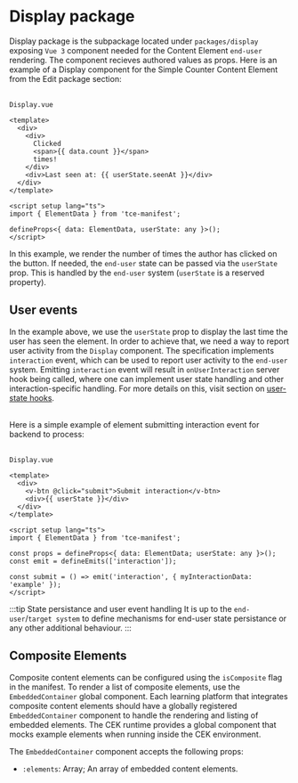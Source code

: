 # Display package

Display package is the subpackage located under `packages/display` exposing
`Vue 3` component needed for the Content Element `end-user` rendering. The
component recieves authored values as props. Here is an example of a Display
component for the Simple Counter Content Element from the Edit package section:

\
`Display.vue`

```vue
<template>
  <div>
    <div>
      Clicked
      <span>{{ data.count }}</span>
      times!
    </div>
    <div>Last seen at: {{ userState.seenAt }}</div>
  </div>
</template>

<script setup lang="ts">
import { ElementData } from 'tce-manifest';

defineProps<{ data: ElementData, userState: any }>();
</script>
```

In this example, we render the number of times the author has clicked on
the button. If needed, the `end-user` state can be passed via the
`userState` prop. This is handled by the `end-user` system (`userState`
is a reserved property).

## User events

In the example above, we use the `userState` prop to display the last time the
user has seen the element. In order to achieve that, we need a way to report
user activity from the `Display` component. The specification implements
`interaction` event, which can be used to report user activity to the `end-user`
system. Emitting `interaction` event will result in `onUserInteraction` server
hook being called, where one can implement user state handling and other
interaction-specific handling. For more details on this, visit section
on [user-state hooks](./server-package#user-state-hooks).

\
Here is a simple example of element submitting interaction event for backend to
process:

\
`Display.vue`
```vue
<template>
  <div>
    <v-btn @click="submit">Submit interaction</v-btn>
    <div>{{ userState }}</div>
  </div>
</template>

<script setup lang="ts">
import { ElementData } from 'tce-manifest';

const props = defineProps<{ data: ElementData; userState: any }>();
const emit = defineEmits(['interaction']);

const submit = () => emit('interaction', { myInteractionData: 'example' });
</script>
```

:::tip State persistance and user event handling
It is up to the `end-user`/`target system` to define mechanisms for end-user
state persistance or any other additional behaviour.
:::

## Composite Elements

Composite content elements can be configured using the `isComposite` flag in the
manifest. To render a list of composite elements, use the `EmbeddedContainer`
global component. Each learning platform that integrates composite content
elements should have a globally registered `EmbeddedContainer` component to
handle the rendering and listing of embedded elements. The CEK runtime provides
a global component that mocks example elements when running inside the CEK environment.

The `EmbeddedContainer` component accepts the following props:
- `:elements`: Array; An array of embedded content elements.
